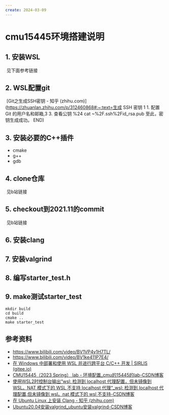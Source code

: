 ```yaml
---
create: 2024-03-09
---
```

# cmu15445环境搭建说明

## 1. 安装WSL

​	见下面参考链接

## 2. WSL配置git

​	[Git之生成SSH密钥 - 知乎 (zhihu.com)](https://zhuanlan.zhihu.com/p/312460868#:~:text=生成 SSH 密钥 1 1. 配置 Git 的用户名和邮箱,3 3. 查看公钥 %24 cat ~%2F.ssh%2Fid_rsa.pub 至此，密钥生成成功。 END)

## 3. 安装必要的C++插件

* cmake
* g++
* gdb

## 4. clone仓库

​	见b站链接

## 5. checkout到2021.11的commit

​	见b站链接

## 6. 安装clang

## 7. 安装valgrind

## 8. 编写starter_test.h

## 9. make测试starter_test

```shell
mkdir build
cd build
cmake ..
make starter_test
```

## 参考资料

* https://www.bilibili.com/video/BV1VP4y1H7TL/
* https://www.bilibili.com/video/BV1ke411P7E4/
* [在 Windows 中部署和使用 WSL 并进行跨平台 C/C++ 开发 | SIRLIS (gitee.io)](https://sirlis.gitee.io/posts/linux-WSL/)
* [CMU15445（2023 Spring） lab - 环境配置_cmu的15445的lab-CSDN博客](https://blog.csdn.net/J__M__C/article/details/129858032)
* [使用WSL2时控制台输出“wsl: 检测到 localhost 代理配置，但未镜像到 WSL。NAT 模式下的 WSL 不支持 localhost 代理“_wsl: 检测到 localhost 代理配置,但未镜像到 wsl。nat 模式下的 wsl 不支持-CSDN博客](https://blog.csdn.net/weixin_62355896/article/details/134458330)
* [在 Ubuntu Linux 上安装 Clang - 知乎 (zhihu.com)](https://zhuanlan.zhihu.com/p/647388977)
* [Ubuntu20.04安装valgrind_ubuntu安装valgrind-CSDN博客](https://blog.csdn.net/g241893312/article/details/124796995)